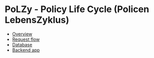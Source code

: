 # PoLZy - Policy Life Cycle (Policen LebensZyklus)

* [Overview](TechSpec/0_Overview.md)  
* [Request flow](TechSpec/1_RequestFlowForOneTransaction.md)
* [Database](TechSpec/2_DataBase.md)  
* [Backend app](TechSpec/3_Backend_app.md)  
